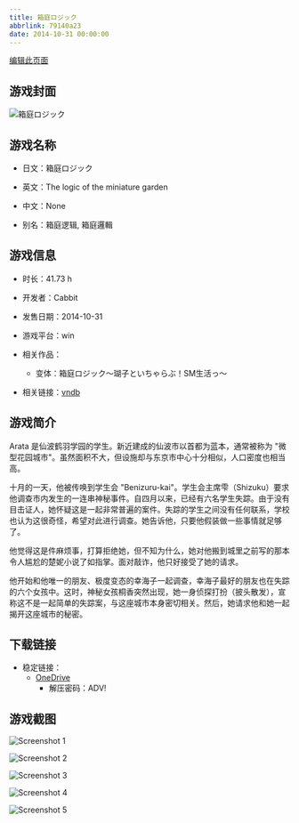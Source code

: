 ```yaml
---
title: 箱庭ロジック
abbrlink: 79140a23
date: 2014-10-31 00:00:00
---
```

[编辑此页面](https://github.com/ACG-3/ADV3-source/blob/main/source/_posts/games/%E7%AE%B1%E5%BA%AD%E3%83%AD%E3%82%B8%E3%83%83%E3%82%AF.md)

## 游戏封面

![箱庭ロジック](https://pan.timero.xyz/d/onedrive/img_lib_001/%E7%AE%B1%E5%BA%AD%E3%83%AD%E3%82%B8%E3%83%83%E3%82%AF_cover.avif)


## 游戏名称

- 日文：箱庭ロジック
- 英文：The logic of the miniature garden
- 中文：None

- 别名：箱庭逻辑, 箱庭邏輯


## 游戏信息

- 时长：41.73 h
- 开发者：Cabbit
- 发售日期：2014-10-31
- 游戏平台：win
- 相关作品：
   - 变体：箱庭ロジック～瑚子といちゃらぶ！SM生活っ～

- 相关链接：[vndb](https://vndb.org/v14924)


## 游戏简介

Arata 是仙波鹤羽学园的学生。新近建成的仙波市以首都为蓝本，通常被称为 "微型花园城市"。虽然面积不大，但设施却与东京市中心十分相似，人口密度也相当高。

十月的一天，他被传唤到学生会 "Benizuru-kai"。学生会主席雫（Shizuku）要求他调查市内发生的一连串神秘事件。自四月以来，已经有六名学生失踪。由于没有目击证人，她怀疑这是一起非常普遍的案件。失踪的学生之间没有任何联系，学校也认为这很奇怪，希望对此进行调查。她告诉他，只要他假装做一些事情就足够了。

他觉得这是件麻烦事，打算拒绝她，但不知为什么，她对他搬到城里之前写的那本令人尴尬的楚妮小说了如指掌。面对敲诈，他只好接受了她的请求。

他开始和他唯一的朋友、极度变态的幸海子一起调查，幸海子最好的朋友也在失踪的六个女孩中。这时，神秘女孩桐香突然出现，她一身侦探打扮（披头散发），宣称这不是一起简单的失踪案，与这座城市本身密切相关。然后，她请求他和她一起揭开这座城市的秘密。




## 下载链接

- 稳定链接：
    - [OneDrive](https://pan.timero.xyz/onedrive/adv_lib_001/%E7%AE%B1%E5%BA%AD%E3%83%AD%E3%82%B8%E3%83%83%E3%82%AF)
        - 解压密码：ADV!



## 游戏截图


![Screenshot 1](https://pan.timero.xyz/d/onedrive/img_lib_001/%E7%AE%B1%E5%BA%AD%E3%83%AD%E3%82%B8%E3%83%83%E3%82%AF_Screenshot_1.avif)

![Screenshot 2](https://pan.timero.xyz/d/onedrive/img_lib_001/%E7%AE%B1%E5%BA%AD%E3%83%AD%E3%82%B8%E3%83%83%E3%82%AF_Screenshot_2.avif)

![Screenshot 3](https://pan.timero.xyz/d/onedrive/img_lib_001/%E7%AE%B1%E5%BA%AD%E3%83%AD%E3%82%B8%E3%83%83%E3%82%AF_Screenshot_3.avif)

![Screenshot 4](https://pan.timero.xyz/d/onedrive/img_lib_001/%E7%AE%B1%E5%BA%AD%E3%83%AD%E3%82%B8%E3%83%83%E3%82%AF_Screenshot_4.avif)

![Screenshot 5](https://pan.timero.xyz/d/onedrive/img_lib_001/%E7%AE%B1%E5%BA%AD%E3%83%AD%E3%82%B8%E3%83%83%E3%82%AF_Screenshot_5.avif)

